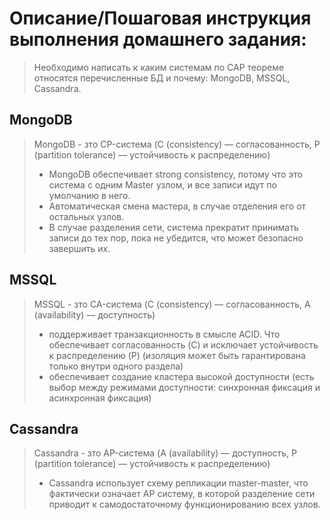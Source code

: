 # Описание/Пошаговая инструкция выполнения домашнего задания:
> Необходимо написать к каким системам по CAP теореме относятся перечисленные БД и почему:
> MongoDB, MSSQL, Cassandra.

## MongoDB
> MongoDB - зто CP-система  (C (consistency) — согласованность, P (partition tolerance) — устойчивость к распределению)
> - MongoDB обеспечивает strong consistency, потому что это система с одним Master узлом, и все записи идут по умолчанию в него.
> - Автоматическая смена мастера, в случае отделения его от остальных узлов.
> - В случае разделения сети, система прекратит принимать записи до тех пор, пока не убедится, что может безопасно завершить их.


## MSSQL
> MSSQL - зто CA-система (C (consistency) — согласованность, A (availability) — доступность)
> - поддерживает транзакционность в смысле ACID. Что обеспечивает согласованность (C) и исключает устойчивость к распределению (P) (изоляция может быть гарантирована только внутри одного раздела)
> - обеспечивает создание кластера высокой доступности (есть выбор между режимами доступности: синхронная фиксация и асинхронная фиксация) 
> 

## Cassandra
> Cassandra - зто AP-система  (A (availability) — доступность, P (partition tolerance) — устойчивость к распределению)
> - Cassandra использует схему репликации master-master, что фактически означает AP систему, в которой разделение сети приводит к самодостаточному функционированию всех узлов.

